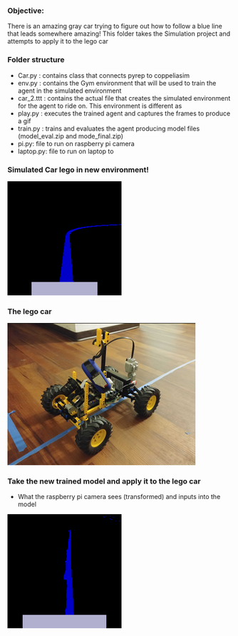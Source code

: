 ### Objective:

There is an amazing gray car trying to figure out how to follow a blue line that leads somewhere amazing!
This folder takes the Simulation project and attempts to apply it to the lego car
### Folder structure

- Car.py : contains class that connects pyrep to coppeliasim
- env.py : contains the Gym environment that will be used to train the agent in the simulated environment
- car_2.ttt : contains the actual file that creates the simulated environment for the agent to ride on. This environment is different as 
- play.py : executes the trained agent and captures the frames to produce a gif
- train.py : trains and evaluates the agent producing model files (model_eval.zip and mode_final.zip)
- pi.py: file to run on raspberry pi camera
- laptop.py: file to run on laptop to 

### Simulated Car lego in new environment!
![Alt Text](foundation.gif)

### The lego car
![Alt Text](legoCar.png)


### Take the new trained model and apply it to the lego car
- What the raspberry pi camera sees (transformed) and inputs into the model

![Alt Text](foundation_T.gif)